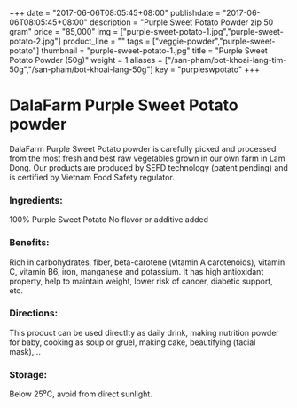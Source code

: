 +++
date = "2017-06-06T08:05:45+08:00"
publishdate = "2017-06-06T08:05:45+08:00"
description = "Purple Sweet Potato Powder zip 50 gram"
price = "85,000"
img = ["purple-sweet-potato-1.jpg","purple-sweet-potato-2.jpg"]
product_line = ""
tags = ["veggie-powder","purple-sweet-potato"]
thumbnail = "purple-sweet-potato-1.jpg"
title = "Purple Sweet Potato Powder (50g)"
weight = 1
aliases = ["/san-pham/bot-khoai-lang-tim-50g","/san-pham/bot-khoai-lang-50g"]
key = "purpleswpotato"
+++

# DalaFarm Purple Sweet Potato powder

DalaFarm Purple Sweet Potato powder is carefully picked and processed from the most fresh and best raw vegetables 
grown in our own farm in Lam Dong. Our products are produced by SEFD technology (patent pending) and 
is certified by Vietnam Food Safety regulator.

### Ingredients: 
100% Purple Sweet Potato
No flavor or additive added

### Benefits: 
Rich in carbohydrates, fiber, beta-carotene (vitamin A carotenoids),
vitamin C, vitamin B6, iron, manganese
and potassium. It has high antioxidant property, help to maintain weight,
lower risk of cancer, diabetic support, etc.

### Directions:  
This product can be used directlty as 
daily drink, making nutrition powder 
for baby, cooking as soup or gruel, 
making cake, beautifying (facial mask),...

### Storage: 
Below 25⁰C, avoid from direct sunlight.


